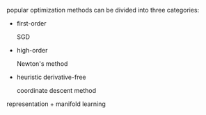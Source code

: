 popular optimization methods can be divided into three categories:

- first-order

  SGD

- high-order

  Newton's method

- heuristic derivative-free

  coordinate descent method





representation + manifold learning
